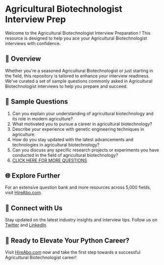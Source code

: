 # Agricultural Biotechnologist Interview Prep

Welcome to the Agricultural Biotechnologist Interview Preparation ! This resource is designed to help you ace your Agricultural Biotechnologist interviews with confidence.

## 🚀 Overview

Whether you're a seasoned Agricultural Biotechnologist or just starting in the field, this repository is tailored to enhance your interview readiness. We've curated a set of sample questions commonly asked in Agricultural Biotechnologist interviews to help you prepare and succeed.

## 📝 Sample Questions

1. Can you explain your understanding of agricultural biotechnology and its role in modern agriculture?
2. What motivated you to pursue a career in agricultural biotechnology?
3. Describe your experience with genetic engineering techniques in agriculture.
4. How do you stay updated with the latest advancements and technologies in agricultural biotechnology?
5. Can you discuss any specific research projects or experiments you have conducted in the field of agricultural biotechnology?
6. [CLICK HERE FOR MORE QUESTIONS](https://hireabo.com/job/10_0_16/Agricultural%20Biotechnologist)

## 🌐 Explore Further

For an extensive question bank and more resources across 5,000 fields, visit [HireAbo.com](https://www.hireabo.com).

## 📱 Connect with Us

Stay updated on the latest industry insights and interview tips. Follow us on [Twitter](https://twitter.com/hireabo) and [LinkedIn](https://www.linkedin.com/in/hire-abo-3609972a8/).

## 🚀 Ready to Elevate Your Python Career?

Visit [HireAbo.com](https://www.hireabo.com) now and take the first step towards a successful Agricultural Biotechnologist career!